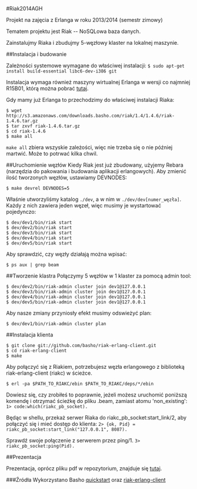 #Riak2014AGH

Projekt na zajęcia z Erlanga w roku 2013/2014 (semestr zimowy)

Tematem projektu jest Riak -- NoSQLowa baza danych.

Zainstalujmy Riaka i zbudujmy 5-węzłowy klaster na lokalnej maszynie.


##Instalacja i budowanie

Zależności systemowe wymagane do właściwej instalacji:
`$ sudo apt-get install build-essential libc6-dev-i386 git`

Instalacja wymaga również maszyny wirtualnej Erlanga w wersji co najmniej R15B01, którą można pobrać [tutaj](http://www.erlang.org/download.html).

Gdy mamy już Erlanga to przechodzimy do właściwej instalacji Riaka:

```
$ wget http://s3.amazonaws.com/downloads.basho.com/riak/1.4/1.4.6/riak-1.4.6.tar.gz
$ tar zxvf riak-1.4.6.tar.gz
$ cd riak-1.4.6
$ make all
```

`make all` zbiera wszyskie zależości, więc nie trzeba się o nie później martwić. Może to potrwać kilka chwil.


##Uruchomienie węzłów
Kiedy Riak jest już zbudowany, użyjemy Rebara (narzędzia do pakowania i budowania aplikacji erlangowych). 
Aby zmienić ilość tworzonych węzłów, ustawiamy DEVNODES:

`$ make devrel DEVNODES=5`

Właśnie utworzyliśmy katalog `./dev`, a w nim w `./dev/dev[numer_węzła]`. Każdy z nich zawiera jeden węzeł, więc musimy je wystartować pojedynczo:
```
$ dev/dev1/bin/riak start
$ dev/dev2/bin/riak start
$ dev/dev3/bin/riak start
$ dev/dev4/bin/riak start
$ dev/dev5/bin/riak start
```

Aby sprawdzić, czy węzły działają można wpisać: 

`$ ps aux | grep beam`


##Tworzenie klastra
Połączymy 5 węzłów w 1 klaster za pomocą admin tool:
```
$ dev/dev2/bin/riak-admin cluster join dev1@127.0.0.1
$ dev/dev3/bin/riak-admin cluster join dev1@127.0.0.1
$ dev/dev4/bin/riak-admin cluster join dev1@127.0.0.1
$ dev/dev5/bin/riak-admin cluster join dev1@127.0.0.1
```

Aby nasze zmiany przyniosły efekt musimy odswieżyć plan:

`$ dev/dev1/bin/riak-admin cluster plan`


##Instalacja klienta
```
$ git clone git://github.com/basho/riak-erlang-client.git
$ cd riak-erlang-client
$ make
```

Aby połączyć się z Riakiem, potrzebujesz węzła erlangowego z biblioteką riak-erlang-client (riakc) w ścieżce.

`$ erl -pa $PATH_TO_RIAKC/ebin $PATH_TO_RIAKC/deps/*/ebin`

Dowiesz się, czy zrobiłeś to poprawnie, jeżeli możesz uruchomić poniższą komendę i otrzymać ścieżkę do pliku .beam, zamiast atomu 'non_existing':
`1> code:which(riakc_pb_socket).`

Będąc w shellu, przekaż serwer Riaka do riakc_pb_socket:start_link/2, aby połączyć się i mieć dostęp do klienta:
`2> {ok, Pid} = riakc_pb_socket:start_link("127.0.0.1", 8087).`

Sprawdź swoje połączenie z serwerem przez ping/1.
`3> riakc_pb_socket:ping(Pid).`


##Prezentacja

Prezentacja, oprócz pliku pdf w repozytorium, znajduje się [tutaj](http://prezi.com/ibh4sdzlmtms/?utm_campaign=share&utm_medium=copy).



###Źródła
Wykorzystano Basho [quickstart](http://docs.basho.com/riak/latest/quickstart/)
oraz
[riak-erlang-client](https://github.com/basho/riak-erlang-client/)
